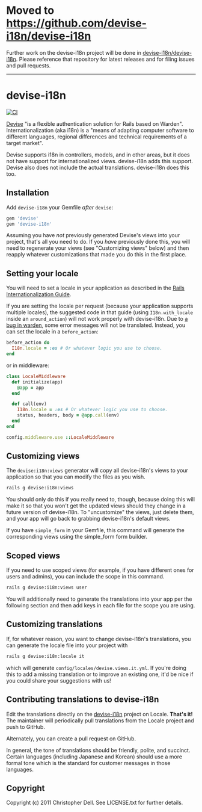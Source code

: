 # Moved to https://github.com/devise-i18n/devise-i18n

Further work on the devise-i18n project will be done in [devise-i18n/devise-i18n](https://github.com/devise-i18n/devise-i18n). Please reference that repository for latest releases and for filing issues and pull requests.

---

# devise-i18n

[![CI](https://github.com/tigrish/devise-i18n/actions/workflows/ci.yml/badge.svg)](https://github.com/tigrish/devise-i18n/actions/workflows/ci.yml)

[Devise](https://github.com/plataformatec/devise) "is a flexible authentication solution for Rails based on Warden". Internationalization (aka i18n) is a "means of adapting computer software to different languages, regional differences and technical requirements of a target market".

Devise supports i18n in controllers, models, and in other areas, but it does not have support for internationalized views. devise-i18n adds this support. Devise also does not include the actual translations. devise-i18n does this too.

## Installation

Add `devise-i18n` your Gemfile *after* `devise`:
```ruby
gem 'devise'
gem 'devise-i18n'
```

Assuming you have _not_ previously generated Devise's views into your project, that's all you need to do. If you _have_ previously done this, you will need to regenerate your views (see "Customizing views" below) and then reapply whatever customizations that made you do this in the first place.

## Setting your locale

You will need to set a locale in your application as described in the [Rails Internationalization Guide](https://guides.rubyonrails.org/i18n.html).

If you are setting the locale per request (because your application supports multiple locales), the suggested code in that guide (using `I18n.with_locale` inside an `around_action`) will not work properly with devise-i18n. Due to [a bug in warden](https://github.com/wardencommunity/warden/issues/180), some error messages will not be translated. Instead, you can set the locale in a `before_action`:

```ruby
before_action do
  I18n.locale = :es # Or whatever logic you use to choose.
end
```

or in middleware:

```ruby
class LocaleMiddleware
  def initialize(app)
    @app = app
  end

  def call(env)
    I18n.locale = :es # Or whatever logic you use to choose.
    status, headers, body = @app.call(env)
  end
end
```
```ruby
config.middleware.use ::LocaleMiddleware
```

## Customizing views

The `devise:i18n:views` generator will copy all devise-i18n's views to your application so that you can modify the files as you wish.

``` sh
rails g devise:i18n:views
```
You should only do this if you really need to, though, because doing this will make it so that you won't get the updated views should they change in a future version of devise-i18n. To "uncustomize" the views, just delete them, and your app will go back to grabbing devise-i18n's default views.

If you have ```simple_form``` in your Gemfile, this command will generate the corresponding views using the simple_form form builder.

## Scoped views

If you need to use scoped views (for example, if you have different ones for users and admins), you can include the scope in this command.
``` sh
rails g devise:i18n:views user
```

You will additionally need to generate the translations into your app per the following section and then add keys in each file for the scope you are using.

## Customizing translations

If, for whatever reason, you want to change devise-i18n's translations, you can generate the locale file into your project with 
``` sh
rails g devise:i18n:locale it
```

which will generate `config/locales/devise.views.it.yml`. If you're doing this to add a missing translation or to improve an existing one, it'd be nice if you could share your suggestions with us!


## Contributing translations to devise-i18n

Edit the translations directly on the [devise-i18n](https://app.localeapp.com/projects/377) project on Locale. **That's it!**
The maintainer will periodically pull translations from the Locale project and push to GitHub.

Alternately, you can create a pull request on GitHub.

In general, the tone of translations should be friendly, polite, and succinct. Certain languages (including Japanese and Korean) should use a more formal tone which is the standard for customer messages in those languages.

## Copyright

Copyright (c) 2011 Christopher Dell. See LICENSE.txt for
further details.
